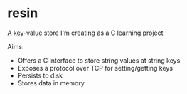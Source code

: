 # resin
A key-value store I'm creating as a C learning project

Aims:

* Offers a C interface to store string values at string keys
* Exposes a protocol over TCP for setting/getting keys
* Persists to disk
* Stores data in memory
